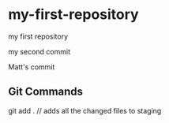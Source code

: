 # my-first-repository

my first repository

my second commit

Matt's commit

## Git Commands

git add . // adds all the changed files to staging
